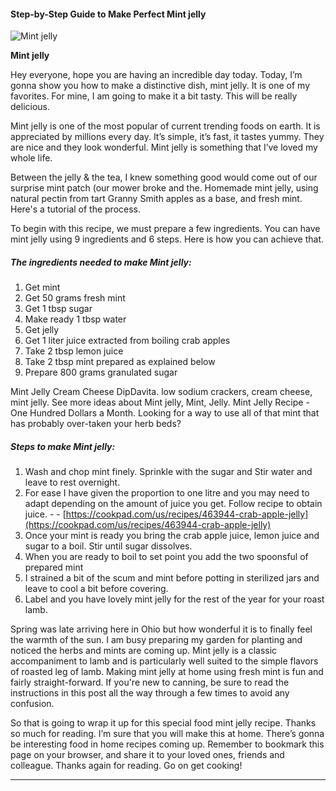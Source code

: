             

#### Step-by-Step Guide to Make Perfect Mint jelly

![Mint jelly](https://img-global.cpcdn.com/recipes/6484360934457344/751x532cq70/mint-jelly-recipe-main-photo.jpg)

**Mint jelly**

Hey everyone, hope you are having an incredible day today. Today, I’m gonna show you how to make a distinctive dish, mint jelly. It is one of my favorites. For mine, I am going to make it a bit tasty. This will be really delicious.

Mint jelly is one of the most popular of current trending foods on earth. It is appreciated by millions every day. It’s simple, it’s fast, it tastes yummy. They are nice and they look wonderful. Mint jelly is something that I’ve loved my whole life.

Between the jelly & the tea, I knew something good would come out of our surprise mint patch (our mower broke and the. Homemade mint jelly, using natural pectin from tart Granny Smith apples as a base, and fresh mint. Here's a tutorial of the process.

To begin with this recipe, we must prepare a few ingredients. You can have mint jelly using 9 ingredients and 6 steps. Here is how you can achieve that.

##### The ingredients needed to make Mint jelly:

1.  Get mint
2.  Get 50 grams fresh mint
3.  Get 1 tbsp sugar
4.  Make ready 1 tbsp water
5.  Get jelly
6.  Get 1 liter juice extracted from boiling crab apples
7.  Take 2 tbsp lemon juice
8.  Take 2 tbsp mint prepared as explained below
9.  Prepare 800 grams granulated sugar

Mint Jelly Cream Cheese DipDavita. low sodium crackers, cream cheese, mint jelly. See more ideas about Mint jelly, Mint, Jelly. Mint Jelly Recipe - One Hundred Dollars a Month. Looking for a way to use all of that mint that has probably over-taken your herb beds?

##### Steps to make Mint jelly:

1.  Wash and chop mint finely. Sprinkle with the sugar and Stir water and leave to rest overnight.
2.  For ease I have given the proportion to one litre and you may need to adapt depending on the amount of juice you get. Follow recipe to obtain juice. - - [https://cookpad.com/us/recipes/463944-crab-apple-jelly](https://cookpad.com/us/recipes/463944-crab-apple-jelly)
3.  Once your mint is ready you bring the crab apple juice, lemon juice and sugar to a boil. Stir until sugar dissolves.
4.  When you are ready to boil to set point you add the two spoonsful of prepared mint
5.  I strained a bit of the scum and mint before potting in sterilized jars and leave to cool a bit before covering.
6.  Label and you have lovely mint jelly for the rest of the year for your roast lamb.

Spring was late arriving here in Ohio but how wonderful it is to finally feel the warmth of the sun. I am busy preparing my garden for planting and noticed the herbs and mints are coming up. Mint jelly is a classic accompaniment to lamb and is particularly well suited to the simple flavors of roasted leg of lamb. Making mint jelly at home using fresh mint is fun and fairly straight-forward. If you're new to canning, be sure to read the instructions in this post all the way through a few times to avoid any confusion.

So that is going to wrap it up for this special food mint jelly recipe. Thanks so much for reading. I’m sure that you will make this at home. There’s gonna be interesting food in home recipes coming up. Remember to bookmark this page on your browser, and share it to your loved ones, friends and colleague. Thanks again for reading. Go on get cooking!

* * *